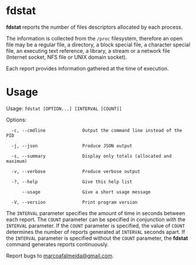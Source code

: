 # fdstat
**fdstat** reports the number of files descriptors allocated by each process.

The information is collected from the `/proc` filesystem, therefore an
open file may be a regular file, a directory, a block special file, a
character special file, an executing text reference, a library, a
stream or a network file (Internet socket, NFS file or UNIX domain
socket).

Each report provides information gathered at the time of execution.


# Usage

Usage: `fdstat [OPTION...] [INTERVAL [COUNT]]`

Options:
```
  -c, --cmdline              Output the command line instead of the PID

  -j, --json                 Produce JSON output

  -s, --summary              Display only totals (allocated and maximum)

  -v, --verbose              Produce verbose output

  -?, --help                 Give this help list

      --usage                Give a short usage message

  -V, --version              Print program version
```

The `INTERVAL` parameter specifies the amount of time in seconds between each  report.
The  `COUNT` parameter can be specified in conjunction with the `INTERVAL` parameter. If
the `COUNT` parameter is specified, the  value  of `COUNT`  determines  the  number  of
reports  generated at `INTERVAL` seconds apart. If the `INTERVAL` parameter is specified
without the `COUNT` parameter, the **fdstat** command generates reports continuously.

Report bugs to <marcoafalmeida@gmail.com>.

